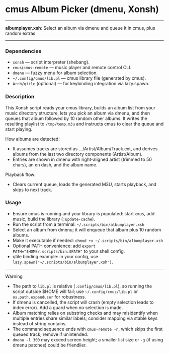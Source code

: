 # cmus Album Picker (dmenu, Xonsh)

---

**albumplayer.xsh**: Select an album via dmenu and queue it in cmus, plus random extras

---

### Dependencies

- `xonsh` — script interpreter (shebang).
- `cmus`/`cmus-remote` — music player and remote control CLI.
- `dmenu` — fuzzy menu for album selection.
- `~/.config/cmus/lib.pl` — cmus library file (generated by cmus).
- `Arch/qtile` (optional) — for keybinding integration via lazy.spawn.

### Description

This Xonsh script reads your cmus library, builds an album list from your music directory structure, lets you pick an album via dmenu, and then queues that album followed by 10 random other albums. It writes the resulting playlist to `/tmp/temp.m3u` and instructs cmus to clear the queue and start playing.

How albums are detected:
- It assumes tracks are stored as …/Artist/Album/Track.ext, and derives albums from the last two directory components (Artist/Album).
- Entries are shown in dmenu with right-aligned artist (trimmed to 50 chars), an en dash, and the album name.

Playback flow:
- Clears current queue, loads the generated M3U, starts playback, and skips to next track.

### Usage

- Ensure cmus is running and your library is populated: start `cmus`, add music, build the library (`:update-cache`).
- Run the script from a terminal: `~/.scripts/bin/albumplayer.xsh`
- Select an album from dmenu; it will enqueue that album plus 10 random albums.
- Make it executable if needed: `chmod +x ~/.scripts/bin/albumplayer.xsh`
- Optional PATH convenience: add `export PATH="$HOME/.scripts/bin:$PATH"` to your shell config.
- qtile binding example: in your config, use `lazy.spawn("~/.scripts/bin/albumplayer.xsh")`.

---

> [!WARNING]
> - The path to `lib.pl` is relative (`.config/cmus/lib.pl`), so running the script outside $HOME will fail; use `~/.config/cmus/lib.pl` or `os.path.expanduser` for robustness.
> - If dmenu is cancelled, the script will crash (empty selection leads to index error). Add a guard when no selection is made.
> - Album matching relies on substring checks and may misidentify when multiple entries share similar labels; consider mapping via stable keys instead of string contains.
> - The command sequence ends with `cmus-remote -n`, which skips the first queued track; remove if unintended.
> - `dmenu -l 300` may exceed screen height; a smaller list size or `-g` (if using dmenu patches) could be friendlier.
